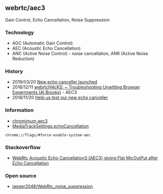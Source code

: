 ## webrtc/aec3
Gain Control, Echo Cancellation, Noise Suppression

### Technology
- AGC (Automatic Gain Control)
- AEC (Acoustic Echo Cancellation)
- ANC (Active Noise Control) - noise cancellation, ANR (Active Noise Reduction)


### History
- 2019/03/20 [New echo canceller launched](https://groups.google.com/forum/#!topic/discuss-webrtc/BN7occsKDFg)
- 2018/12/11 [webrtcH4cKS: ~ Troubleshooting Unwitting Browser Experiments (Al Brooks)](https://webrtchacks.com/troubleshooting-unwitting-browser-experiments-al-brooks/) - AEC3
- 2018/11/20 [Help us test our new echo canceller](https://groups.google.com/forum/?utm_medium=email&utm_source=footer#!msg/discuss-webrtc/fYw3aNF7W78/ATppWHLNAQAJ)


### Information
- [chromimum aec3](https://chromium.googlesource.com/external/webrtc/+/3c1e558449309be965815e1bf/webrtc/modules/audio_processing/aec3)
- [MediaTrackSettings.echoCancellation](https://developer.mozilla.org/en-US/docs/Web/API/MediaTrackSettings/echoCancellation)

```
chrome://flags/#force-enable-system-aec
```


### Stackoverflow
- [WebRtc Acoustic Echo Cancellation3 (AEC3) giving Flat MicOutPut after Echo Cancellation](https://stackoverflow.com/questions/54717086/webrtc-acoustic-echo-cancellation3-aec3-giving-flat-micoutput-after-echo-cance)

### Open source
- [jagger2048/WebRtc_noise_suppression](https://github.com/jagger2048/WebRtc_noise_suppression)

